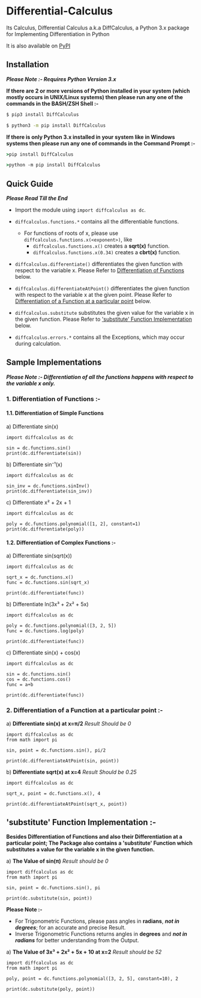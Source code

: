 # Differential-Calculus
Its Calculus, Differential Calculus a.k.a DiffCalculus, a Python 3.x package for Implementing Differentiation in Python

It is also available on [PyPI](https://pypi.org/project/diffcalculus/)

## Installation
***Please Note :- Requires Python Version 3.x***

**If there are 2 or more versions of Python installed in your system (which mostly occurs in UNIX/Linux systems) then please run any one of the commands in the BASH/ZSH Shell \:-**
```bash
$ pip3 install DiffCalculus
```
```bash
$ python3 -m pip install DiffCalculus
```

**If there is only Python 3.x installed in your system like in Windows systems then please run any one of commands in the Command Prompt \:-**
```cmd
>pip install DiffCalculus
```
```cmd
>python -m pip install DiffCalculus
```

## Quick Guide
***Please Read Till the End***

- Import the module using `import diffcalculus as dc`.
- `diffcalculus.functions.*` contains all the differentiable functions.
	- For functions of roots of x, please use `diffcalculus.functions.x(<exponent>)`, like
		- `diffcalculus.functions.x()` creates a **sqrt(x)** function.
		- `diffcalculus.functions.x(0.34)` creates a **cbrt(x)** function.

- `diffcalculus.differentiate()` differentiates the given function with respect to the variable x. Please Refer to [Differentiation of Functions](#simpleDiff) below.
- `diffcalculus.differentiateAtPoint()` differentiates the given function with respect to the variable x at the given point. Please Refer to [Differentiation of a Function at a particular point](#pointDiff) below.
- `diffcalculus.substitute` substitutes the given value for the variable x in the given function. Please Refer to [\'substitute\' Function Implementation](#subs) below.
- `diffcalculus.errors.*` contains all the Exceptions, which may occur during calculation.

## Sample Implementations
***Please Note :- Differentiation of all the functions happens with respect to the variable x only.***

<a name='simpleDiff'>

### 1. Differentiation of Functions :-
</a>

#### 1.1. Differentiation of Simple Functions

a) Differentiate sin(x)
```python3
import diffcalculus as dc

sin = dc.functions.sin()
print(dc.differentiate(sin))
```

b) Differentiate sin⁻¹(x)
```python3
import diffcalculus as dc

sin_inv = dc.functions.sinInv()
print(dc.differentiate(sin_inv))
```

c) Differentiate x² + 2x + 1
```python3
import diffcalculus as dc

poly = dc.functions.polynomial([1, 2], constant=1)
print(dc.differentiate(poly))
```

#### 1.2. Differentiation of Complex Functions :-
a) Differentiate sin(sqrt(x))
```python3
import diffcalculus as dc

sqrt_x = dc.functions.x()
func = dc.functions.sin(sqrt_x)

print(dc.differentiate(func))
```

b) Differentiate ln(3x³ + 2x² + 5x)
```python3
import diffcalculus as dc

poly = dc.functions.polynomial([3, 2, 5])
func = dc.functions.log(poly)

print(dc.differentiate(func))
```

c) Differentiate sin(x) + cos(x)
```python3
import diffcalculus as dc

sin = dc.functions.sin()
cos = dc.functions.cos()
func = a+b

print(dc.differentiate(func))
```

<a name='pointDiff'>

### 2. Differentiation of a Function at a particular point :-
</a>

a) **Differentiate sin(x) at x=π/2** _Result Should be 0_
```python3
import diffcalculus as dc
from math import pi

sin, point = dc.functions.sin(), pi/2

print(dc.differentiateAtPoint(sin, point))
```

b) **Differentiate sqrt(x) at x=4**	_Result Should be 0.25_
```python3
import diffcalculus as dc

sqrt_x, point = dc.functions.x(), 4

print(dc.differentiateAtPoint(sqrt_x, point))
```

<a name='subs'>

## \'substitute\' Function Implementation \:-
</a>

**Besides Differentiation of Functions and also their Differentiation at a particular point; The Package also contains a 'substitute' Function which substitutes a value for the variable x in the given function.**

a) **The Value of sin(π)** _Result should be 0_
```python3
import diffcalculus as dc
from math import pi

sin, point = dc.functions.sin(), pi

print(dc.substitute(sin, point))
```
**Please Note \:-**

- For Trigonometric Functions, please pass angles in **radians**, ***not in degrees***; for an accurate and precise Result.
- Inverse Trigonometric Functions returns angles in **degrees** and ***not in radians*** for better understanding from the Output.

a) **The Value of 3x³ + 2x² + 5x + 10 at x=2** _Result should be 52_
```python3
import diffcalculus as dc
from math import pi

poly, point = dc.functions.polynomial([3, 2, 5], constant=10), 2

print(dc.substitute(poly, point))
```
